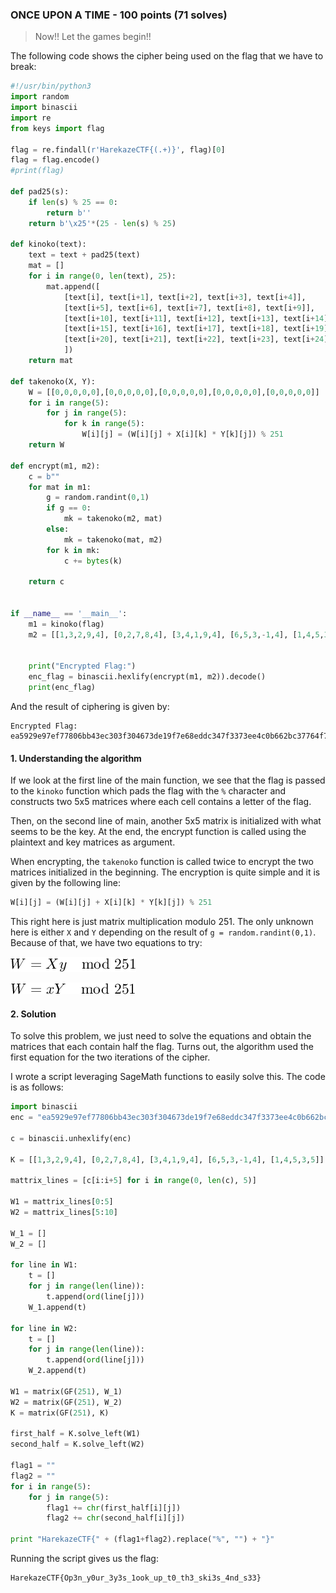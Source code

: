 ### ONCE UPON A TIME - 100 points (71 solves)

> Now!! Let the games begin!!

The following code shows the cipher being used on the flag that we have to break:

```python
#!/usr/bin/python3
import random
import binascii
import re
from keys import flag

flag = re.findall(r'HarekazeCTF{(.+)}', flag)[0]
flag = flag.encode()
#print(flag)

def pad25(s):
    if len(s) % 25 == 0:
        return b''
    return b'\x25'*(25 - len(s) % 25)

def kinoko(text):
    text = text + pad25(text)
    mat = []
    for i in range(0, len(text), 25):
        mat.append([
            [text[i], text[i+1], text[i+2], text[i+3], text[i+4]],
            [text[i+5], text[i+6], text[i+7], text[i+8], text[i+9]],
            [text[i+10], text[i+11], text[i+12], text[i+13], text[i+14]],
            [text[i+15], text[i+16], text[i+17], text[i+18], text[i+19]],
            [text[i+20], text[i+21], text[i+22], text[i+23], text[i+24]],
            ])
    return mat

def takenoko(X, Y):
    W = [[0,0,0,0,0],[0,0,0,0,0],[0,0,0,0,0],[0,0,0,0,0],[0,0,0,0,0]]
    for i in range(5):
        for j in range(5):
            for k in range(5):
                W[i][j] = (W[i][j] + X[i][k] * Y[k][j]) % 251
    return W

def encrypt(m1, m2):
    c = b""
    for mat in m1:
        g = random.randint(0,1)
        if g == 0:
            mk = takenoko(m2, mat)
        else:
            mk = takenoko(mat, m2)
        for k in mk:
            c += bytes(k)

    return c


if __name__ == '__main__':
    m1 = kinoko(flag)
    m2 = [[1,3,2,9,4], [0,2,7,8,4], [3,4,1,9,4], [6,5,3,-1,4], [1,4,5,3,5]]
    
    
    print("Encrypted Flag:")
    enc_flag = binascii.hexlify(encrypt(m1, m2)).decode()
    print(enc_flag)

```

And the result of ciphering is given by:
```
Encrypted Flag:
ea5929e97ef77806bb43ec303f304673de19f7e68eddc347f3373ee4c0b662bc37764f74cbb8bb9219e7b5dbc59ca4a42018
```


#### 1. Understanding the algorithm

If we look at the first line of the main function, we see that the flag is passed to the `kinoko` function which pads the flag with the `%` character and constructs two 5x5 matrices where each cell contains a letter of the flag.

Then, on the second line of main, another 5x5 matrix is initialized with what seems to be the key. At the end, the encrypt function is called using the plaintext and key matrices as argument.

When encrypting, the `takenoko` function is called twice to encrypt the two matrices initialized in the beginning. The encryption is quite simple and it is given by the following line:

```python
W[i][j] = (W[i][j] + X[i][k] * Y[k][j]) % 251
```

This right here is just matrix multiplication modulo 251. The only unknown here is either `X` and `Y` depending on the result of ```g = random.randint(0,1)```. Because of that, we have two equations to try:

![equation 1](https://github.com/diogoaj/ctf-writeups/blob/master/2019/HarekazeCTF/crypto/once_upon_a_time/resources/equation1.png)

![equation 2](https://github.com/diogoaj/ctf-writeups/blob/master/2019/HarekazeCTF/crypto/once_upon_a_time/resources/equation2.png)

#### 2. Solution

To solve this problem, we just need to solve the equations and obtain the matrices that each contain half the flag. Turns out, the algorithm used the first equation for the two iterations of the cipher. 

I wrote a script leveraging SageMath functions to easily solve this. The code is as follows:

```python
import binascii
enc = "ea5929e97ef77806bb43ec303f304673de19f7e68eddc347f3373ee4c0b662bc37764f74cbb8bb9219e7b5dbc59ca4a42018"

c = binascii.unhexlify(enc)

K = [[1,3,2,9,4], [0,2,7,8,4], [3,4,1,9,4], [6,5,3,-1,4], [1,4,5,3,5]]

mattrix_lines = [c[i:i+5] for i in range(0, len(c), 5)]

W1 = mattrix_lines[0:5]
W2 = mattrix_lines[5:10]

W_1 = []
W_2 = []

for line in W1:
	t = []
	for j in range(len(line)):
		t.append(ord(line[j]))
	W_1.append(t)

for line in W2:
	t = []
	for j in range(len(line)):
		t.append(ord(line[j]))
	W_2.append(t)

W1 = matrix(GF(251), W_1)
W2 = matrix(GF(251), W_2)
K = matrix(GF(251), K)

first_half = K.solve_left(W1)
second_half = K.solve_left(W2)

flag1 = ""
flag2 = ""
for i in range(5):
	for j in range(5):
		flag1 += chr(first_half[i][j])
		flag2 += chr(second_half[i][j])

print "HarekazeCTF{" + (flag1+flag2).replace("%", "") + "}"
```

Running the script gives us the flag:

```
HarekazeCTF{Op3n_y0ur_3y3s_1ook_up_t0_th3_ski3s_4nd_s33}
```